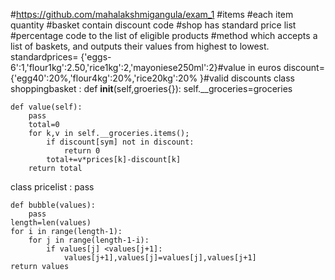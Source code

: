 #https://github.com/mahalakshmigangula/exam_1
#items
#each item quantity
#basket contain discount code
#shop has standard price list
#percentage code to the list of eligible products
#method which accepts a list of baskets, and outputs their values from highest to lowest.
standardprices= {'eggs-6':1,'flour1kg':2.50,'rice1kg':2,'mayoniese250ml':2}#value in euros
discount= {'egg40':20%,'flour4kg':20%,'rice20kg':20% }#valid discounts
class shoppingbasket :
    def __init__(self,groeries{}):
        self.__groceries=groceries
    
        
    def value(self):
        pass
        total=0
        for k,v in self.__groceries.items();
            if discount[sym] not in discount:
                return 0
            total+=v*prices[k]-discount[k]
        return total
class pricelist :
    pass
    
    
    
    def bubble(values):
        pass
    length=len(values)
    for i in range(length-1):
        for j in range(length-1-i):
            if values[j] <values[j+1]:
                values[j+1],values[j]=values[j],values[j+1]
    return values
    
    

